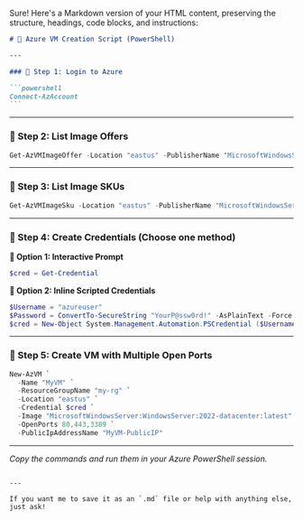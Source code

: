 Sure! Here's a Markdown version of your HTML content, preserving the structure, headings, code blocks, and instructions:

````markdown
# 🔧 Azure VM Creation Script (PowerShell)

---

### 🔹 Step 1: Login to Azure

```powershell
Connect-AzAccount
```
````

---

### 🔹 Step 2: List Image Offers

```powershell
Get-AzVMImageOffer -Location "eastus" -PublisherName "MicrosoftWindowsServer"
```

---

### 🔹 Step 3: List Image SKUs

```powershell
Get-AzVMImageSku -Location "eastus" -PublisherName "MicrosoftWindowsServer" -Offer "WindowsServer"
```

---

### 🔹 Step 4: Create Credentials (Choose one method)

**🔸 Option 1: Interactive Prompt**

```powershell
$cred = Get-Credential
```

**🔸 Option 2: Inline Scripted Credentials**

```powershell
$Username = "azureuser"
$Password = ConvertTo-SecureString "YourP@ssw0rd!" -AsPlainText -Force
$cred = New-Object System.Management.Automation.PSCredential ($Username, $Password)
```

---

### 🔹 Step 5: Create VM with Multiple Open Ports

```powershell
New-AzVM `
  -Name "MyVM" `
  -ResourceGroupName "my-rg" `
  -Location "eastus" `
  -Credential $cred `
  -Image "MicrosoftWindowsServer:WindowsServer:2022-datacenter:latest" `
  -OpenPorts 80,443,3389 `
  -PublicIpAddressName "MyVM-PublicIP"
```

---

_Copy the commands and run them in your Azure PowerShell session._

```

---

If you want me to save it as an `.md` file or help with anything else, just ask!
```
